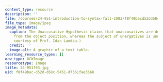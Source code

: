 ```yaml
---
content_type: resource
description: ''
file: /courses/24-951-introduction-to-syntax-fall-2003/f8f49bacd52dd68c5451d7361fae3668_24-951f03.jpg
file_type: image/jpeg
image_metadata:
  caption: The Unaccusative Hypothesis claims that unaccusatives are derived by NP-movement
    from the object position, whereas the subject of unergatives is underived. (Image
    courtesy of Prof. Idan Landau.)
  credit: ''
  image-alt: A graphic of a text table.
learning_resource_types: []
ocw_type: OCWImage
resourcetype: Image
title: 24-951f03.jpg
uid: f8f49bac-d52d-d68c-5451-d7361fae3668
---
```

